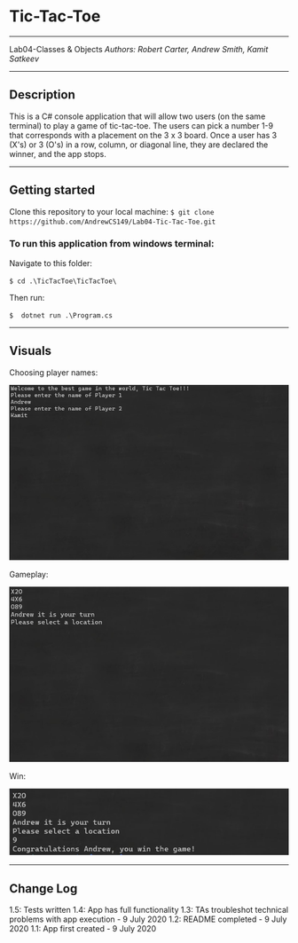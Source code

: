 # Tic-Tac-Toe
---

Lab04-Classes & Objects
*Authors: Robert Carter, Andrew Smith, Kamit Satkeev*

---
## Description

This is a C# console application that will allow two users (on the same terminal) to play a game of tic-tac-toe. The users can pick a number 1-9 that corresponds with a placement on the 3 x 3 board. Once a user has 3 (X's) or 3 (O's) in a row, column, or diagonal line, they are declared the winner, and the app stops. 

---
## Getting started

Clone this repository to your local machine:
`$ git clone https://github.com/AndrewCS149/Lab04-Tic-Tac-Toe.git`

### To run this application from windows terminal:

Navigate to this folder:

`$ cd .\TicTacToe\TicTacToe\`

Then run:

`$  dotnet run .\Program.cs`

---
## Visuals

Choosing player names:

![choose player](TicTacToe/assets/choosePlayer.jpg)

Gameplay:

![Game Play](TicTacToe/assets/gameplay.jpg)

Win:

![Win](TicTacToe/assets/playerWin.jpg)

---
## Change Log
1.5: Tests written
1.4: App has full functionality
1.3: TAs troubleshot technical problems with app execution - 9 July 2020
1.2: README completed - 9 July 2020
1.1: App first created - 9 July 2020
